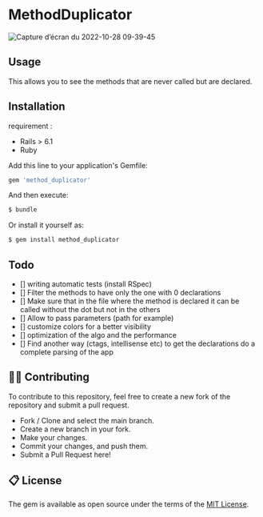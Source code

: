 # MethodDuplicator

![Capture d’écran du 2022-10-28 09-39-45](https://user-images.githubusercontent.com/16017408/198531690-f78d9434-aa0c-4bec-b455-70256e0de5f6.png)

## Usage

This allows you to see the methods that are never called but are declared.

## Installation

requirement :
 - Rails > 6.1
 - Ruby

Add this line to your application's Gemfile:

```ruby
gem 'method_duplicator'
```

And then execute:
```bash
$ bundle
```

Or install it yourself as:
```bash
$ gem install method_duplicator
```

## Todo

- [] writing automatic tests (install RSpec)
- [] Filter the methods to have only the one with 0 declarations
- [] Make sure that in the file where the method is declared it can be called without the dot but not in the others
- [] Allow to pass parameters (path for example)
- [] customize colors for a better visibility
- [] optimization of the algo and the performance
- [] Find another way (ctags, intellisense etc) to get the declarations do a complete parsing of the app

## 👨‍💻 Contributing

To contribute to this repository, feel free to create a new fork of the repository and submit a pull request.
- Fork / Clone and select the main branch.
- Create a new branch in your fork.
- Make your changes.
- Commit your changes, and push them.
- Submit a Pull Request here!

## 📋 License

The gem is available as open source under the terms of the [MIT License](https://opensource.org/licenses/MIT).
